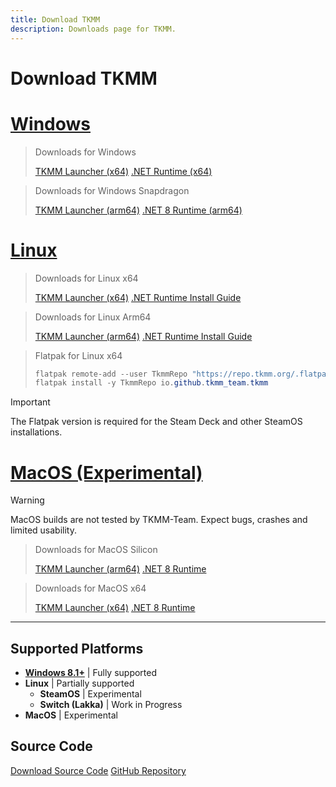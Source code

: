 ```yaml
---
title: Download TKMM
description: Downloads page for TKMM.
---
```


# Download TKMM

# [Windows](#tab/windows)

> Downloads for Windows
> 
> <div id="download-btns">
>  <a class="download-btn" id="download-windows" href="https://github.com/TKMM-Team/Tkmm/releases/latest/download/TKMM-Launcher-win-x64.zip">TKMM Launcher (x64)</a>
>  <a class="download-btn" id="download-src" href="https://dotnet.microsoft.com/en-us/download/dotnet/thank-you/runtime-8.0.8-windows-x64-installer">.NET Runtime (x64)</a>
> </div>

> Downloads for Windows Snapdragon
> 
> <div id="download-btns">
>   <a class="download-btn" id="download-windows" href="https://github.com/TKMM-Team/Tkmm/releases/latest/download/TKMM-Launcher-win-arm64.zip">TKMM Launcher (arm64)</a>
>   <a class="download-btn" id="download-src" href="https://dotnet.microsoft.com/en-us/download/dotnet/thank-you/runtime-8.0.8-windows-arm64-installer">.NET 8 Runtime (arm64)</a>
> </div>

# [Linux](#tab/linux)

> Downloads for Linux x64
> 
> <div id="download-btns">
>  <a class="download-btn" id="download-linux" href="https://github.com/TKMM-Team/Tkmm/releases/latest/download/TKMM-Launcher-linux-x64.zip">TKMM Launcher (x64)</a>
>  <a class="download-btn" id="download-src" href="https://learn.microsoft.com/dotnet/core/install/linux-package-managers?WT.mc_id=dotnet-35129-website">.NET Runtime Install Guide</a>
> </div>

> Downloads for Linux Arm64
> 
> <div id="download-btns">
>   <a class="download-btn" id="download-linux" href="https://github.com/TKMM-Team/Tkmm/releases/latest/download/TKMM-Launcher-linux-arm64.zip">TKMM Launcher (arm64)</a>
>   <a class="download-btn" id="download-src" href="https://learn.microsoft.com/dotnet/core/install/linux-package-managers?WT.mc_id=dotnet-35129-website">.NET Runtime Install Guide</a>
> </div>

> Flatpak for Linux x64
> 
> ```cs
> flatpak remote-add --user TkmmRepo "https://repo.tkmm.org/.flatpakrepo"
> flatpak install -y TkmmRepo io.github.tkmm_team.tkmm
> ```

> [!IMPORTANT]
> The Flatpak version is required for the Steam Deck and other SteamOS installations.

# [MacOS (Experimental)](#tab/macos)

> [!WARNING]
> MacOS builds are not tested by TKMM-Team. Expect bugs, crashes and limited usability.

> Downloads for MacOS Silicon
> 
> <div id="download-btns">
>   <a class="download-btn" id="download-macos" href="https://github.com/TKMM-Team/Tkmm/releases/latest/download/TKMM-Launcher-osx-arm64.zip">TKMM Launcher (arm64)</a>
>   <a class="download-btn" id="download-src" href="https://dotnet.microsoft.com/en-us/download/dotnet/thank-you/runtime-8.0.8-macos-arm64-installer">.NET 8 Runtime</a>
> </div>

> Downloads for MacOS x64
> 
> <div id="download-btns">
>  <a class="download-btn" id="download-macos" href="https://github.com/TKMM-Team/Tkmm/releases/latest/download/TKMM-Launcher-osx-x64.zip">TKMM Launcher (x64)</a>
>  <a class="download-btn" id="download-src" href="https://dotnet.microsoft.com/en-us/download/dotnet/thank-you/runtime-8.0.8-macos-x64-installer">.NET 8 Runtime</a>
> </div>

---

## Supported Platforms

- **[Windows 8.1+](https://docs.avaloniaui.net/docs/faq#what-versions-of-windows-are-supported)** | Fully supported
- **Linux** | Partially supported
  - **SteamOS** | Experimental
  - **Switch (Lakka)** | Work in Progress
- **MacOS** | Experimental

## Source Code

<div id="download-btns">
  <a class="download-btn" id="download-src" href="https://github.com/TKMM-Team/Tkmm/archive/refs/heads/master.zip">Download Source Code</a>
  <a class="download-btn" id="download-src" href="https://github.com/TKMM-Team/Tkmm">GitHub Repository</a>
</div>
